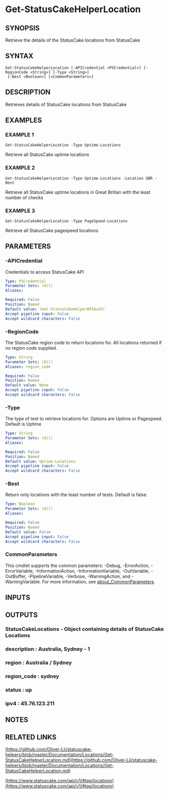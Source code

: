 # Get-StatusCakeHelperLocation

## SYNOPSIS
Retrieve the details of the StatusCake locations from StatusCake

## SYNTAX

```
Get-StatusCakeHelperLocation [-APICredential <PSCredential>] [-RegionCode <String>] [-Type <String>]
 [-Best <Boolean>] [<CommonParameters>]
```

## DESCRIPTION
Retrieves details of StatusCake locations from StatusCake

## EXAMPLES

### EXAMPLE 1
```
Get-StatusCakeHelperLocation -Type Uptime-Locations
```

Retrieve all StatusCake uptime locations

### EXAMPLE 2
```
Get-StatusCakeHelperLocation -Type Uptime-Locations -Location GBR -Best
```

Retrieve all StatusCake uptime locations in Great Britian with the least number of checks

### EXAMPLE 3
```
Get-StatusCakeHelperLocation -Type PageSpeed-Locations
```

Retrieve all StatusCake pagespeed locations

## PARAMETERS

### -APICredential
Credentials to access StatusCake API

```yaml
Type: PSCredential
Parameter Sets: (All)
Aliases:

Required: False
Position: Named
Default value: (Get-StatusCakeHelperAPIAuth)
Accept pipeline input: False
Accept wildcard characters: False
```

### -RegionCode
The StatusCake region code to return locations for.
All locations returned if no region code supplied.

```yaml
Type: String
Parameter Sets: (All)
Aliases: region_code

Required: False
Position: Named
Default value: None
Accept pipeline input: False
Accept wildcard characters: False
```

### -Type
The type of test to retrieve locations for.
Options are Uptime or Pagespeed.
Default is Uptime

```yaml
Type: String
Parameter Sets: (All)
Aliases:

Required: False
Position: Named
Default value: Uptime-Locations
Accept pipeline input: False
Accept wildcard characters: False
```

### -Best
Return only locations with the least number of tests.
Default is false.

```yaml
Type: Boolean
Parameter Sets: (All)
Aliases:

Required: False
Position: Named
Default value: False
Accept pipeline input: False
Accept wildcard characters: False
```

### CommonParameters
This cmdlet supports the common parameters: -Debug, -ErrorAction, -ErrorVariable, -InformationAction, -InformationVariable, -OutVariable, -OutBuffer, -PipelineVariable, -Verbose, -WarningAction, and -WarningVariable. For more information, see [about_CommonParameters](http://go.microsoft.com/fwlink/?LinkID=113216).

## INPUTS

## OUTPUTS

### StatusCakeLocations - Object containing details of StatusCake Locations
###    description : Australia, Sydney - 1
###    region      : Australia / Sydney
###    region_code : sydney
###    status      : up
###    ipv4        : 45.76.123.211
## NOTES

## RELATED LINKS

[https://github.com/Oliver-Lii/statuscake-helpers/blob/master/Documentation/Locations/Get-StatusCakeHelperLocation.md](https://github.com/Oliver-Lii/statuscake-helpers/blob/master/Documentation/Locations/Get-StatusCakeHelperLocation.md)

[https://www.statuscake.com/api/v1/#tag/locations](https://www.statuscake.com/api/v1/#tag/locations)


